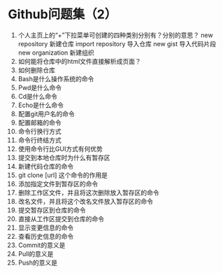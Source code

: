 # Github问题集（2）

1.	个人主页上的“+”下拉菜单可创建的四种类别分别有？分别的意思？
new repository  新建仓库   import repository 导入仓库
new gist   导入代码片段  new organization 新建组织
2.	如何能将仓库中的html文件直接解析成页面？
4.	如何删除仓库
9.	Bash是什么操作系统的命令
13.	Pwd是什么命令
33.	Cd是什么命令
11.	Echo是什么命令
11.	配置git用户名的命令
11.	配置邮箱的命令
11.	命令行换行方式
11.	命令行终结方式
11.	使用命令行比GUI方式有何优势
11.	提交到本地仓库时为什么有暂存区
11.	新建代码仓库的命令
11.	git clone [url] 这个命令的作用是
11.	添加指定文件到暂存区的命令
11.	删除工作区文件，并且将这次删除放入暂存区的命令
11.	改名文件，并且将这个改名文件放入暂存区的命令
1.	提交暂存区到仓库的命令
2.	直接从工作区提交到仓库的命令
3.	显示变更信息的命令
4.	查看历史信息的命令
5.	Commit的意义是
6.	Pull的意义是
7.	Push的意义是
